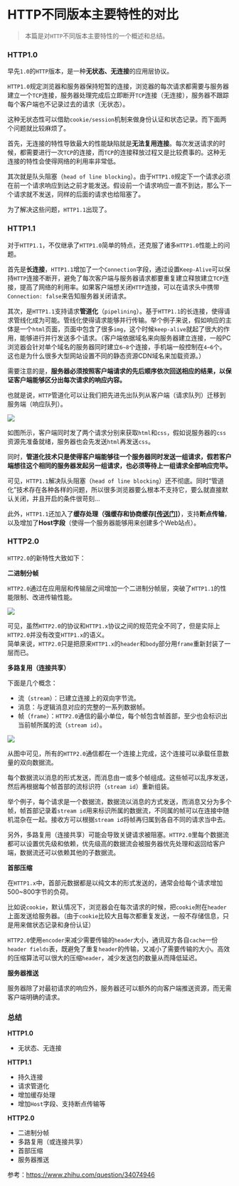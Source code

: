 # HTTP不同版本主要特性的对比

> 本篇是对`HTTP`不同版本主要特性的一个概述和总结。

### HTTP1.0

早先`1.0`的`HTTP`版本，是一种**无状态、无连接**的应用层协议。

`HTTP1.0`规定浏览器和服务器保持短暂的连接，浏览器的每次请求都需要与服务器建立一个`TCP`连接，服务器处理完成后立即断开`TCP`连接（无连接），服务器不跟踪每个客户端也不记录过去的请求（无状态）。

这种无状态性可以借助`cookie/session`机制来做身份认证和状态记录。而下面两个问题就比较麻烦了。

首先，无连接的特性导致最大的性能缺陷就是**无法复用连接**。每次发送请求的时候，都需要进行一次`TCP`的连接，而`TCP`的连接释放过程又是比较费事的。这种无连接的特性会使得网络的利用率非常低。

其次就是队头阻塞（`head of line blocking`）。由于`HTTP1.0`规定下一个请求必须在前一个请求响应到达之前才能发送。假设前一个请求响应一直不到达，那么下一个请求就不发送，同样的后面的请求也给阻塞了。

为了解决这些问题，`HTTP1.1`出现了。

### HTTP1.1

对于`HTTP1.1`，不仅继承了`HTTP1.0`简单的特点，还克服了诸多`HTTP1.0`性能上的问题。

首先是**长连接**，`HTTP1.1`增加了一个`Connection`字段，通过设置`Keep-Alive`可以保持`HTTP`连接不断开，避免了每次客户端与服务器请求都要重复建立释放建立`TCP`连接，提高了网络的利用率。如果客户端想关闭`HTTP`连接，可以在请求头中携带`Connection: false`来告知服务器关闭请求。

其次，是`HTTP1.1`支持请求**管道化**（`pipelining`）。基于`HTTP1.1`的长连接，使得请求管线化成为可能。管线化使得请求能够并行传输。举个例子来说，假如响应的主体是一个`html`页面，页面中包含了很多`img`，这个时候`keep-alive`就起了很大的作用，能够进行并行发送多个请求。（客户端依据域名来向服务器建立连接，一般PC浏览器会针对单个域名的服务器同时建立`6~8`个连接，手机端一般控制在`4~6`个。这也是为什么很多大型网站设置不同的静态资源CDN域名来加载资源。）

需要注意的是，**服务器必须按照客户端请求的先后顺序依次回送相应的结果，以保证客户端能够区分出每次请求的响应内容。**

也就是说，`HTTP`管道化可以让我们把先进先出队列从客户端（请求队列）迁移到服务端（响应队列）。

![](http://oxybu3xjd.bkt.clouddn.com/18-1-23/74524815.jpg)

如图所示，客户端同时发了两个请求分别来获取`html`和`css`，假如说服务器的`css`资源先准备就绪，服务器也会先发送`html`再发送`css`。

同时，**管道化技术只是使得客户端能够往一个服务器同时发送一组请求，假若客户端想往这个相同的服务器发起另一组请求，也必须等待上一组请求全部响应完毕。**

可见，`HTTP1.1`解决队头阻塞（`head of line blocking`）还不彻底。同时“管道化”技术存在各种各样的问题，所以很多浏览器要么根本不支持它，要么就直接默认关闭，并且开启的条件很苛刻...

此外，`HTTP1.1`还加入了**缓存处理（强缓存和协商缓存[[传送门](http://www.yangzicong.com/article/12)]）**，支持**断点传输**，以及增加了**Host字段**（使得一个服务器能够用来创建多个Web站点）。

### HTTP2.0

`HTTP2.0`的新特性大致如下：

**二进制分帧**

`HTTP2.0`通过在应用层和传输层之间增加一个二进制分帧层，突破了`HTTP1.1`的性能限制、改进传输性能。

![](http://oxybu3xjd.bkt.clouddn.com/18-1-25/66388910.jpg)

可见，虽然`HTTP2.0`的协议和`HTTP1.x`协议之间的规范完全不同了，但是实际上`HTTP2.0`并没有改变`HTTP1.x`的语义。  
简单来说，`HTTP2.0`只是把原来`HTTP1.x`的`header`和`body`部分用`frame`重新封装了一层而已。


**多路复用（连接共享）**

下面是几个概念：
- 流（`stream`）：已建立连接上的双向字节流。
- 消息：与逻辑消息对应的完整的一系列数据帧。
- 帧（`frame`）：`HTTP2.0`通信的最小单位，每个帧包含帧首部，至少也会标识出当前帧所属的流（`stream id`）。

![](http://oxybu3xjd.bkt.clouddn.com/18-1-25/2174859.jpg)

从图中可见，所有的`HTTP2.0`通信都在一个连接上完成，这个连接可以承载任意数量的双向数据流。

每个数据流以消息的形式发送，而消息由一或多个帧组成。这些帧可以乱序发送，然后再根据每个帧首部的流标识符（`stream id`）重新组装。

举个例子，每个请求是一个数据流，数据流以消息的方式发送，而消息又分为多个帧，帧首部记录着`stream id`用来标识所属的数据流，不同属的帧可以在连接中随机混杂在一起。接收方可以根据`stream id`将帧再归属到各自不同的请求当中去。

另外，多路复用（连接共享）可能会导致关键请求被阻塞。`HTTP2.0`里每个数据流都可以设置优先级和依赖，优先级高的数据流会被服务器优先处理和返回给客户端，数据流还可以依赖其他的子数据流。

**首部压缩**

在`HTTP1.x`中，首部元数据都是以纯文本的形式发送的，通常会给每个请求增加500~800字节的负荷。

比如说`cookie`，默认情况下，浏览器会在每次请求的时候，把`cookie`附在`header`上面发送给服务器。（由于`cookie`比较大且每次都重复发送，一般不存储信息，只是用来做状态记录和身份认证）

`HTTP2.0`使用`encoder`来减少需要传输的`header`大小，通讯双方各自`cache`一份`header fields`表，既避免了重复`header`的传输，又减小了需要传输的大小。高效的压缩算法可以很大的压缩`header`，减少发送包的数量从而降低延迟。

**服务器推送**

服务器除了对最初请求的响应外，服务器还可以额外的向客户端推送资源，而无需客户端明确的请求。

### 总结

**HTTP1.0**
- 无状态、无连接

**HTTP1.1**
- 持久连接
- 请求管道化
- 增加缓存处理
- 增加`Host`字段、支持断点传输等

**HTTP2.0**
- 二进制分帧
- 多路复用（或连接共享）
- 首部压缩
- 服务器推送

参考：https://www.zhihu.com/question/34074946
